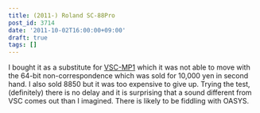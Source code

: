 ```yaml
---
title: (2011-) Roland SC-88Pro
post_id: 3714
date: '2011-10-02T16:00:00+09:00'
draft: true
tags: []
---
```


I bought it as a substitute for [VSC-MP1](https://danmaq.com/vsc-mp1) which it was not able to move with the 64-bit non-correspondence which was sold for 10,000 yen in second hand. I also sold 8850 but it was too expensive to give up. Trying the test, (definitely) there is no delay and it is surprising that a sound different from VSC comes out than I imagined. There is likely to be fiddling with OASYS.
